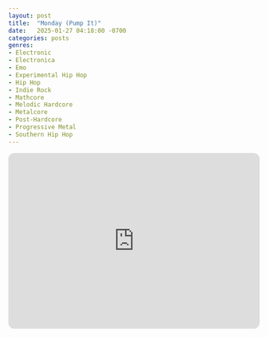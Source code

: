 ```yaml
---
layout: post
title:  "Monday (Pump It)"
date:   2025-01-27 04:18:00 -0700
categories: posts
genres:
- Electronic
- Electronica
- Emo
- Experimental Hip Hop
- Hip Hop
- Indie Rock
- Mathcore
- Melodic Hardcore
- Metalcore
- Post-Hardcore
- Progressive Metal
- Southern Hip Hop
---
```

<iframe style="border-radius:12px" src="https://open.spotify.com/embed/playlist/4ps8QhShnn95TAnMhDBLtx?utm_source=generator" width="100%" height="352" frameBorder="0" allowfullscreen="" allow="autoplay; clipboard-write; encrypted-media; fullscreen; picture-in-picture" loading="lazy"></iframe>